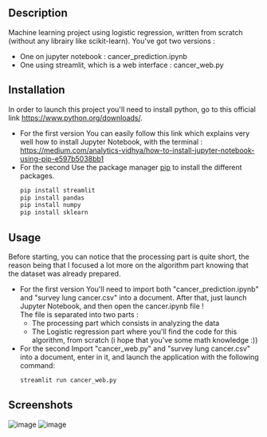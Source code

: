## Description

Machine learning project using logistic regression, written from scratch (without any librairy like scikit-learn).
You've got two versions :
- One on jupyter notebook : cancer_prediction.ipynb
- One using streamlit, which is a web interface : cancer_web.py

## Installation

In order to launch this project you'll need to install python, go to this official link https://www.python.org/downloads/.
- For the first version
  You can easily follow this link which explains very well how to install Jupyter Notebook, with the terminal : https://medium.com/analytics-vidhya/how-to-install-jupyter-notebook-using-pip-e597b5038bb1
- For the second
  Use the package manager [pip](https://pip.pypa.io/en/stable/) to install the different packages.
  ```bash
  pip install streamlit
  pip install pandas
  pip install numpy
  pip install sklearn
  ```
  
## Usage
Before starting, you can notice that the processing part is quite short, the reason being that I focused a lot more on the algorithm part knowing that the dataset was already prepared.
- For the first version
  You'll need to import both "cancer_prediction.ipynb" and "survey lung cancer.csv" into a document.
  After that, just launch Jupyter Notebook, and then open the cancer.ipynb file !<br>
  The file is separated into two parts :
  - The processing part which consists in analyzing the data
  - The Logistic regression part where you'll find the code for this algorithm, from scratch (i hope that you've some math knowledge :))
- For the second
  Import "cancer_web.py" and "survey lung cancer.csv" into a document, enter in it, and launch the application with the following command:
  ```bash
  streamlit run cancer_web.py
  ```

## Screenshots

![image](https://user-images.githubusercontent.com/75220653/188285889-7b50f23b-43e5-4553-aa2a-29101702c252.png)
![image](https://user-images.githubusercontent.com/75220653/188285892-7de89517-5802-4b2b-9115-672c8472cb5f.png)


